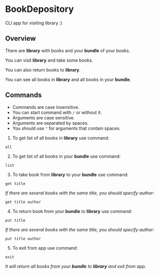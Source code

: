 # BookDepository

CLI app for visiting library :)

## Overview

There are **library** with books and your **bundle** of your books.

You can visit **library** and take some books.

You can also return books to **library**.

You can see all books in **library** and all books in your **bundle**.

## Commands

- Commands are case insensitive.
- You can start command with `/` or without it.
- Arguments are case sensitive.
- Arguments are separated by spaces.
- You should use `"` for arguments that contain spaces.

1. To get list of all books in **library** use command:

```
all
```

2. To get list of all books in your **bundle** use command:

```
list
```

3. To take book from **library** to your **bundle** use command:

```
get title
```

_If there are several books with the same title, you should specify author:_

```
get title author
```

4. To return book from your **bundle** to **library** use command:

```
put title
```

_If there are several books with the same title, you should specify author:_
    
```
put title author
```

5. To exit from app use command:

```
exit
```

_It will return all books from your **bundle** to **library** and exit from app._